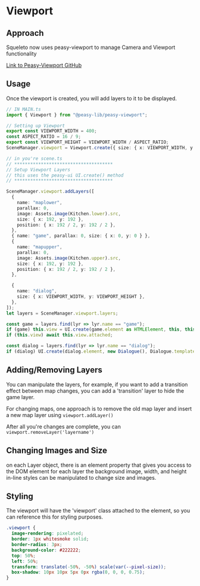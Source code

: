 # Viewport

## Approach

Squeleto now uses peasy-viewport to manage Camera and Viewport functionality

[Link to Peasy-Viewport GitHub](https://github.com/peasy-lib/peasy-lib/tree/main/packages/peasy-viewport)

## Usage

Once the viewport is created, you will add layers to it to be displayed.

```ts
// IN MAIN.ts
import { Viewport } from "@peasy-lib/peasy-viewport";

// Setting up Viewport
export const VIEWPORT_WIDTH = 400;
const ASPECT_RATIO = 16 / 9;
export const VIEWPORT_HEIGHT = VIEWPORT_WIDTH / ASPECT_RATIO;
SceneManager.viewport = Viewport.create({ size: { x: VIEWPORT_WIDTH, y: VIEWPORT_HEIGHT } });
```

```ts
// in you're scene.ts
// *************************************
// Setup Viewport Layers
// this uses the peasy-ui UI.create() method
// *************************************

SceneManager.viewport.addLayers([
  {
    name: "maplower",
    parallax: 0,
    image: Assets.image(Kitchen.lower).src,
    size: { x: 192, y: 192 },
    position: { x: 192 / 2, y: 192 / 2 },
  },
  { name: "game", parallax: 0, size: { x: 0, y: 0 } },
  {
    name: "mapupper",
    parallax: 0,
    image: Assets.image(Kitchen.upper).src,
    size: { x: 192, y: 192 },
    position: { x: 192 / 2, y: 192 / 2 },
  },

  {
    name: "dialog",
    size: { x: VIEWPORT_WIDTH, y: VIEWPORT_HEIGHT },
  },
]);
let layers = SceneManager.viewport.layers;

const game = layers.find(lyr => lyr.name == "game");
if (game) this.view = UI.create(game.element as HTMLElement, this, this.template);
if (this.view) await this.view.attached;

const dialog = layers.find(lyr => lyr.name == "dialog");
if (dialog) UI.create(dialog.element, new Dialogue(), Dialogue.template);
```

## Adding/Removing Layers

You can manipulate the layers, for example, if you want to add a transition effect between map changes, you can add a 'transition'
layer to hide the game layer.

For changing maps, one approach is to remove the old map layer and insert a new map layer using `viewport.addLayer()`

After all you're changes are complete, you can `viewport.removeLayer('layername')`

## Changing Images and Size

on each Layer object, there is an element property that gives you access to the DOM element for each layer the background image, width,
and height in-line styles can be manipulated to change size and images.

## Styling

The viewport will have the 'viewport' class attached to the element, so you can reference this for styling purposes.

```css
.viewport {
  image-rendering: pixelated;
  border: 1px whitesmoke solid;
  border-radius: 3px;
  background-color: #222222;
  top: 50%;
  left: 50%;
  transform: translate(-50%, -50%) scale(var(--pixel-size));
  box-shadow: 10px 10px 5px 0px rgba(0, 0, 0, 0.75);
}
```
